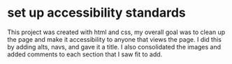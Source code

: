 # set up accessibility standards
This project was created with html and css, my overall goal was to clean up the page and make it accessibility to anyone that views the page. I did this by adding alts, navs, and gave it a title. I also consolidated the images and added comments to each section that I saw fit to add.